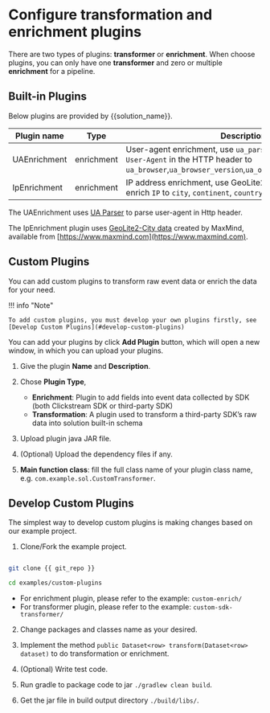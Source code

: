 # Configure transformation and enrichment plugins

There are two types of plugins: **transformer** or **enrichment**.  When choose plugins, you can only have one **transformer** and zero or multiple **enrichment** for a pipeline.

## Built-in Plugins

Below plugins are provided by {{solution_name}}.

| Plugin name | Type |  Description |
| --- | --- |  --- | 
| UAEnrichment | enrichment |User-agent enrichment, use `ua_parser` Java library to enrich `User-Agent` in the HTTP header to `ua_browser`,`ua_browser_version`,`ua_os`,`ua_os_version`,`ua_device` | 
| IpEnrichment | enrichment |IP address enrichment, use GeoLite2 data by MaxMind to enrich `IP` to `city`, `continent`, `country` | 

The UAEnrichment uses [UA Parser](https://mvnrepository.com/artifact/ua_parser/ua-parser) to parse user-agent in Http header.

The IpEnrichment plugin uses [GeoLite2-City data](https://cdn.jsdelivr.net/npm/geolite2-city@1.0.0/GeoLite2-City.mmdb.gz) created by MaxMind, available from [https://www.maxmind.com](https://www.maxmind.com).


## Custom Plugins

You can add custom plugins to transform raw event data or enrich the data for your need.

!!! info "Note"

    To add custom plugins, you must develop your own plugins firstly, see [Develop Custom Plugins](#develop-custom-plugins)


You can add your plugins by click **Add Plugin** button, which will open a new window, in which you can upload your plugins.

1. Give the plugin **Name** and **Description**.
2. Chose **Plugin Type**,
   - **Enrichment**: Plugin to add fields into event data collected by SDK (both Clickstream SDK or third-party SDK)
   - **Transformation**: A plugin used to transform a third-party SDK’s raw data into solution built-in schema

3. Upload plugin java JAR file.

4. (Optional) Upload the dependency files if any.

5. **Main function class**: fill the full class name of your plugin class name, e.g. `com.example.sol.CustomTransformer`.


## Develop Custom Plugins

The simplest way to develop custom plugins is making changes based on our example project.

1. Clone/Fork the example project.

```sh

git clone {{ git_repo }}

cd examples/custom-plugins

```

 - For enrichment plugin, please refer to the example: `custom-enrich/`
 - For transformer plugin, please refer to the example: `custom-sdk-transformer/`

2. Change packages and classes name as your desired.

3. Implement the method `public Dataset<row> transform(Dataset<row> dataset)` to do transformation or enrichment.

4. (Optional) Write test code.

5. Run gradle to package code to jar `./gradlew clean build`.

6. Get the jar file in build output directory `./build/libs/`.
